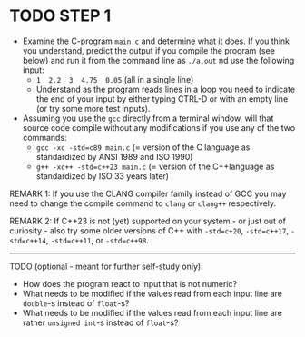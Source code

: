 # TODO STEP 1

- Examine the C-program `main.c` and determine what it does.
  If you think you understand, predict the output if you compile
  the program (see below) and run it from the command line as
  `./a.out` nd use the following input:
  - `1  2.2  3  4.75  0.05` (all in a single line)
  - Understand as the program reads lines in a loop you need to
    indicate the end of your input by either typing CTRL-D or with
    an empty line (or try some more test inputs).
- Assuming you use the `gcc` directly from a terminal window, will
  that source code compile without any modifications if you use
  any of the two commands:
  - `gcc -xc -std=c89 main.c` (= version of the C language as
   standardized by ANSI 1989 and ISO 1990)
  - `g++ -xc++ -std=c++23 main.c` (= version of the C++language
   as standardized by ISO 33 years later)

REMARK 1:
If you use the CLANG compiler family instead of GCC you may need
to change the compile command to `clang` or `clang++`
respectively.

REMARK 2:
If C++23 is not (yet) supported on your system - or just out of
curiosity - also try some older versions of C++ with `-std=c+20`,
`-std=c++17`, `-std=c++14`, `-std=c++11`, or `-std=c++98`.

-----------------------------------------------------------------

TODO (optional - meant for further self-study only):

- How does the program react to input that is not numeric?
- What needs to be modified if the values read from each input
  line are `double`-s instead of `float`-s?
- What needs to be modified if the values read from each input
  line are rather `unsigned int`-s instead of `float`-s?
